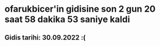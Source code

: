 # ofarukbicer'in gidisine son 2 gun 20 saat 58 dakika 53 saniye kaldi

## Gidis tarihi: 30.09.2022 :(